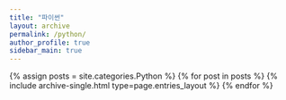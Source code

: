 ```yaml
---
title: "파이썬"
layout: archive
permalink: /python/
author_profile: true
sidebar_main: true
---
```

{% assign posts = site.categories.Python %} {% for post in posts %} {% include archive-single.html type=page.entries_layout %} {% endfor %}